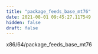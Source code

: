 ```yaml
---
title: "package_feeds_base_mt76"
date: 2021-08-01 09:45:27.117549
hidden: false
draft: false
---
```


x86/64/package_feeds_base_mt76

